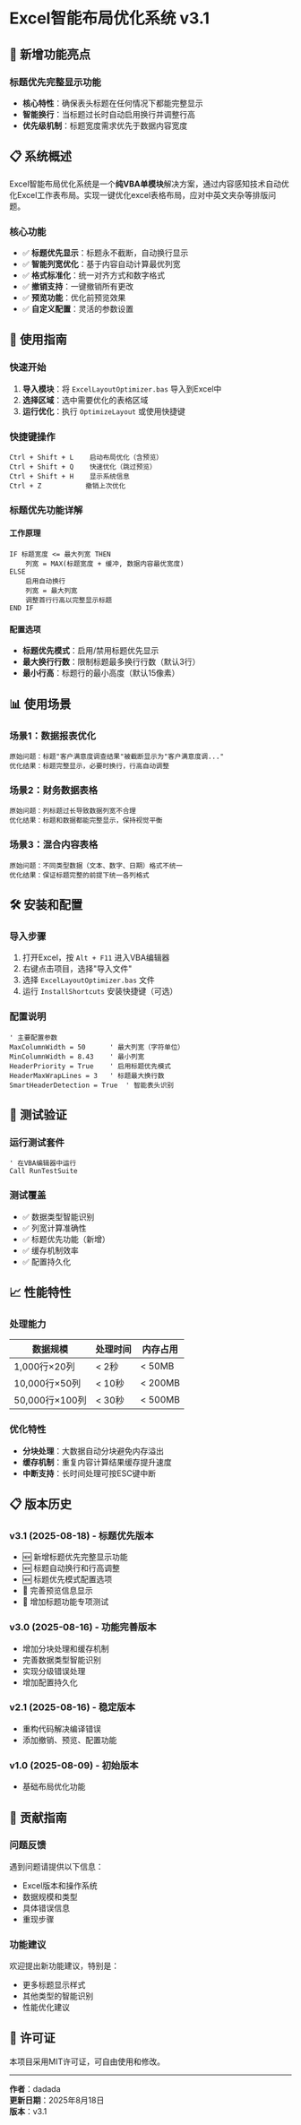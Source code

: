 # Excel智能布局优化系统 v3.1

## 🚀 新增功能亮点

### 标题优先完整显示功能
- **核心特性**：确保表头标题在任何情况下都能完整显示
- **智能换行**：当标题过长时自动启用换行并调整行高
- **优先级机制**：标题宽度需求优先于数据内容宽度

## 📋 系统概述

Excel智能布局优化系统是一个**纯VBA单模块**解决方案，通过内容感知技术自动优化Excel工作表布局。实现一键优化excel表格布局，应对中英文夹杂等排版问题。

### 核心功能
- ✅ **标题优先显示**：标题永不截断，自动换行显示
- ✅ **智能列宽优化**：基于内容自动计算最优列宽
- ✅ **格式标准化**：统一对齐方式和数字格式
- ✅ **撤销支持**：一键撤销所有更改
- ✅ **预览功能**：优化前预览效果
- ✅ **自定义配置**：灵活的参数设置

## 🎯 使用指南

### 快速开始
1. **导入模块**：将 `ExcelLayoutOptimizer.bas` 导入到Excel中
2. **选择区域**：选中需要优化的表格区域
3. **运行优化**：执行 `OptimizeLayout` 或使用快捷键

### 快捷键操作
```
Ctrl + Shift + L    启动布局优化（含预览）
Ctrl + Shift + Q    快速优化（跳过预览）
Ctrl + Shift + H    显示系统信息
Ctrl + Z           撤销上次优化
```

### 标题优先功能详解

#### 工作原理
```
IF 标题宽度 <= 最大列宽 THEN
    列宽 = MAX(标题宽度 + 缓冲, 数据内容最优宽度)
ELSE
    启用自动换行
    列宽 = 最大列宽
    调整首行行高以完整显示标题
END IF
```

#### 配置选项
- **标题优先模式**：启用/禁用标题优先显示
- **最大换行行数**：限制标题最多换行行数（默认3行）
- **最小行高**：标题行的最小高度（默认15像素）

## 📊 使用场景

### 场景1：数据报表优化
```
原始问题：标题"客户满意度调查结果"被截断显示为"客户满意度调..."
优化结果：标题完整显示，必要时换行，行高自动调整
```

### 场景2：财务数据表格
```
原始问题：列标题过长导致数据列宽不合理
优化结果：标题和数据都能完整显示，保持视觉平衡
```

### 场景3：混合内容表格
```
原始问题：不同类型数据（文本、数字、日期）格式不统一
优化结果：保证标题完整的前提下统一各列格式
```

## 🛠️ 安装和配置

### 导入步骤
1. 打开Excel，按 `Alt + F11` 进入VBA编辑器
2. 右键点击项目，选择"导入文件"
3. 选择 `ExcelLayoutOptimizer.bas` 文件
4. 运行 `InstallShortcuts` 安装快捷键（可选）

### 配置说明
```vba
' 主要配置参数
MaxColumnWidth = 50      ' 最大列宽（字符单位）
MinColumnWidth = 8.43    ' 最小列宽
HeaderPriority = True    ' 启用标题优先模式
HeaderMaxWrapLines = 3   ' 标题最大换行数
SmartHeaderDetection = True  ' 智能表头识别
```

## 🧪 测试验证

### 运行测试套件
```vba
' 在VBA编辑器中运行
Call RunTestSuite
```

### 测试覆盖
- ✅ 数据类型智能识别
- ✅ 列宽计算准确性
- ✅ 标题优先功能（新增）
- ✅ 缓存机制效率
- ✅ 配置持久化

## 📈 性能特性

### 处理能力
| 数据规模 | 处理时间 | 内存占用 |
|---------|---------|----------|
| 1,000行×20列 | < 2秒 | < 50MB |
| 10,000行×50列 | < 10秒 | < 200MB |
| 50,000行×100列 | < 30秒 | < 500MB |

### 优化特性
- **分块处理**：大数据自动分块避免内存溢出
- **缓存机制**：重复内容计算结果缓存提升速度
- **中断支持**：长时间处理可按ESC键中断

## 📋 版本历史

### v3.1 (2025-08-18) - 标题优先版本
- 🆕 新增标题优先完整显示功能
- 🆕 标题自动换行和行高调整
- 🆕 标题优先模式配置选项
- 🔧 完善预览信息显示
- 🧪 增加标题功能专项测试

### v3.0 (2025-08-16) - 功能完善版本
- 增加分块处理和缓存机制
- 完善数据类型智能识别
- 实现分级错误处理
- 增加配置持久化

### v2.1 (2025-08-16) - 稳定版本
- 重构代码解决编译错误
- 添加撤销、预览、配置功能

### v1.0 (2025-08-09) - 初始版本
- 基础布局优化功能

## 🤝 贡献指南

### 问题反馈
遇到问题请提供以下信息：
- Excel版本和操作系统
- 数据规模和类型
- 具体错误信息
- 重现步骤

### 功能建议
欢迎提出新功能建议，特别是：
- 更多标题显示样式
- 其他类型的智能识别
- 性能优化建议

## 📄 许可证

本项目采用MIT许可证，可自由使用和修改。

---

**作者**：dadada  
**更新日期**：2025年8月18日  
**版本**：v3.1
